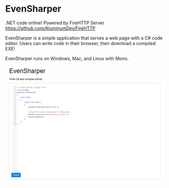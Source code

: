 # EvenSharper
.NET code online! Powered by FireHTTP Server https://github.com/AluminumDev/FireHTTP

EvenSharper is a simple application that serves a web page with a C# code editor. Users can write code in their browser, then download a compiled EXE!

EvenSharper runs on Windows, Mac, and Linux with Mono.

![EvenSharper in Action](demo.PNG)
